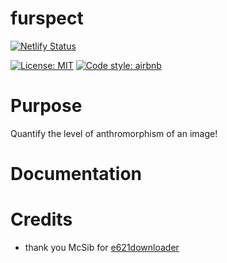 # furspect
[![Netlify Status](https://api.netlify.com/api/v1/badges/5fd90569-edc2-40b9-874a-ce0efcf5fc97/deploy-status)](https://app.netlify.com/sites/kind-noether-b02d27/deploys)

 [![License: MIT](https://img.shields.io/badge/License-MIT-yellow.svg)](https://opensource.org/licenses/MIT) [![Code style: airbnb](https://img.shields.io/badge/code%20style-airbnb-lightgrey)](https://airbnb.io/javascript/)
# Purpose
Quantify the level of anthromorphism of an image!

# Documentation

# Credits
- thank you McSib for [e621downloader](https://github.com/McSib/e621_downloader)
